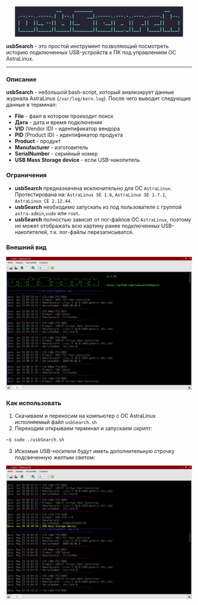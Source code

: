 <p align="center">
  <a href="#"><img src="img/logo.png" alt="logo.png" /></a>
</p>

**usbSearch** - это простой инструмент позволяющий посмотреть историю подключенных USB-устройств к ПК под управлением ОС AstraLinux.

----------

### Описание
**usbSearch** - небольшой bash-script, который анализирует данные журнала AstraLinux (`/var/log/kern.log`). После чего выводит следующие данные в терминал:
- **File** - фаил в котором проиходит поиск
- **Дата** - дата и время подключения
- **VID** (Vendor ID) - идентификатор вендора
- **PID** (Product ID) - идентификатор продукта
- **Product** - продукт
- **Manufacturer** - изготовитель
- **SerialNumber** - серийный номер
- **USB Mass Storage device** - если USB-накопитель

### Ограничения
- **usbSearch** предназначена исключительно для ОС `AstraLinux`.
Протестирована на: `AstraLinux SE 1.6`, `AstraLinux SE 1.7.1`, `AstraLinux CE 2.12.44`.
- **usbSearch** необходимо запускать из под пользователя с группой `astra-admin`,`sudo` или `root`.
- **usbSearch** полностью зависит от лог-файлов ОС `AstraLinux`, поэтому не может отображать всю картину ранее подключенных USB-накопителей, т.к. лог-файлы перезаписыватся.

### Внешний вид
![run.png](img/run.png)

### Как использовать
1) Скачиваем и переносим на компьютер c ОС AstraLinux исполняемый файл `usbSearch.sh`
2) Переходим открываем терминал и запускаем скрипт:
```bash
~$ sudo ./usbSearch.sh
```
3) Искомые USB-носители будут иметь дополнительную строчку подсвеченную желтым светом:

![find.png](img/find.png)
